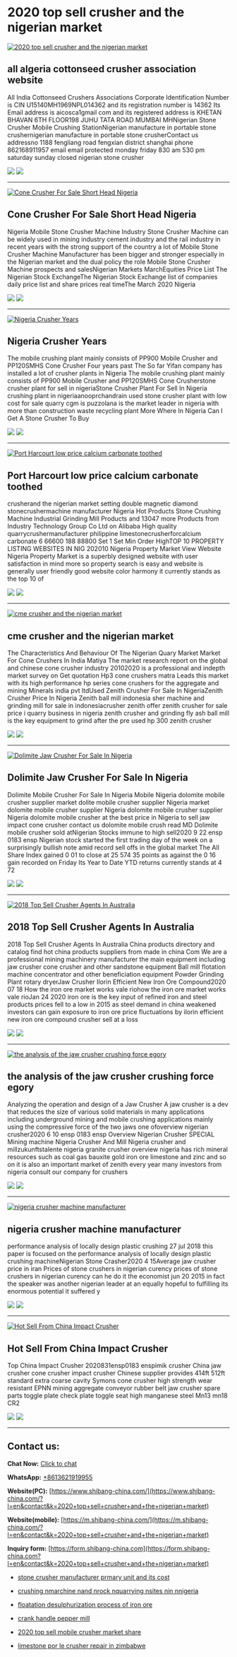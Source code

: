# 2020 top sell crusher and the nigerian market

<a href="https://swt.shibang-china.com/?l=en&img&k=2020+top+sell+crusher+and+the+nigerian+market" target="_blank">![2020 top sell crusher and the nigerian market](http://static.shibang-china.com/all-800x300/831.jpg)</a>

## all algeria cottonseed crusher association website
All India Cottonseed Crushers Associations Corporate Identification Number is CIN U15140MH1969NPL014362 and its registration number is 14362 Its Email address is aicosca1gmail com and its registered address is KHETAN BHAVAN 6TH FLOOR198 JUHU TATA ROAD MUMBAI MHNigerian Stone Crusher Mobile Crushing StationNigerian manufacture in portable stone crushernigerian manufacture in portable stone crusherContact us addressno 1188 fengliang road fengxian district shanghai phone 862168911957 email email protected monday friday 830 am 530 pm saturday sunday closed nigerian stone crusher


<a href="https://whatsapp.shibangsoft.com/WhatsApp.php" target="_blank" title="WhatsApp">![](http://static.shibang-china.com/icon/whatsapp.png)</a> <a href="https://swt.shibang-china.com/?l=en&icon&k=2020+top+sell+crusher+and+the+nigerian+market" target="_blank">![](http://static.shibang-china.com/icon/chat-en.png)</a>

---

<a href="https://swt.shibang-china.com/?l=en&img&k=2020+top+sell+crusher+and+the+nigerian+market" target="_blank">![Cone Crusher For Sale Short Head Nigeria](http://static.shibang-china.com/all-800x300/574.jpg)</a>

## Cone Crusher For Sale Short Head Nigeria
Nigeria Mobile Stone Crusher Machine Industry Stone Crusher Machine can be widely used in mining industry cement industry and the rail industry in recent years with the strong support of the country a lot of Mobile Stone Crusher Machine Manufacturer has been bigger and stronger especially in the Nigerian market and the dual policy the role Mobile Stone Crusher Machine prospects and salesNigerian Markets MarchEquities Price List The Nigerian Stock ExchangeThe Nigerian Stock Exchange list of companies daily price list and share prices real timeThe March 2020 Nigeria


<a href="https://whatsapp.shibangsoft.com/WhatsApp.php" target="_blank" title="WhatsApp">![](http://static.shibang-china.com/icon/whatsapp.png)</a> <a href="https://swt.shibang-china.com/?l=en&icon&k=2020+top+sell+crusher+and+the+nigerian+market" target="_blank">![](http://static.shibang-china.com/icon/chat-en.png)</a>

---

<a href="https://swt.shibang-china.com/?l=en&img&k=2020+top+sell+crusher+and+the+nigerian+market" target="_blank">![Nigeria Crusher Years](http://static.shibang-china.com/all-800x300/1232.jpg)</a>

## Nigeria Crusher Years
The mobile crushing plant mainly consists of PP900 Mobile Crusher and PP120SMHS Cone Crusher Four years past The So far Yifan company has installed a lot of crusher plants in Nigeria The mobile crushing plant mainly consists of PP900 Mobile Crusher and PP120SMHS Cone Crusherstone crusher plant for sell in nigeriaStone Crusher Plant For Sell In Nigeria crushing plant in nigeriaanooprchandrain used stone crusher plant with low cost for sale quarry cgm is puzzolana is the market leader in nigeria with more than construction waste recycling plant More Where In Nigeria Can I Get A Stone Crusher To Buy


<a href="https://whatsapp.shibangsoft.com/WhatsApp.php" target="_blank" title="WhatsApp">![](http://static.shibang-china.com/icon/whatsapp.png)</a> <a href="https://swt.shibang-china.com/?l=en&icon&k=2020+top+sell+crusher+and+the+nigerian+market" target="_blank">![](http://static.shibang-china.com/icon/chat-en.png)</a>

---

<a href="https://swt.shibang-china.com/?l=en&img&k=2020+top+sell+crusher+and+the+nigerian+market" target="_blank">![Port Harcourt low price calcium carbonate toothed](http://static.shibang-china.com/all-800x300/577.jpg)</a>

## Port Harcourt low price calcium carbonate toothed
crusherand the nigerian market setting double magnetic diamond stonecrushermachine manufacturer Nigeria Hot Products Stone Crushing Machine Industrial Grinding Mill Products and 13047 more Products from Industry Technology Group Co Ltd on Alibaba High quality quarrycrushermanufacturer philippine limestonecrusherforcalcium carbonate 6 66600 188 88800 Set 1 Set Min Order HighTOP 10 PROPERTY LISTING WEBSITES IN NIG 202010 Nigeria Property Market View Website Nigeria Property Market is a superbly designed website with user satisfaction in mind more so property search is easy and website is generally user friendly good website color harmony it currently stands as the top 10 of


<a href="https://whatsapp.shibangsoft.com/WhatsApp.php" target="_blank" title="WhatsApp">![](http://static.shibang-china.com/icon/whatsapp.png)</a> <a href="https://swt.shibang-china.com/?l=en&icon&k=2020+top+sell+crusher+and+the+nigerian+market" target="_blank">![](http://static.shibang-china.com/icon/chat-en.png)</a>

---

<a href="https://swt.shibang-china.com/?l=en&img&k=2020+top+sell+crusher+and+the+nigerian+market" target="_blank">![cme crusher and the nigerian market](http://static.shibang-china.com/all-800x300/989.jpg)</a>

## cme crusher and the nigerian market
The Characteristics And Behaviour Of The Nigerian Quary Market Market For Cone Crushers In India Matiya The market research report on the global and chinese cone crusher industry 20102020 is a professional and indepth market survey on Get quotation Hp3 cone crushers matra Leads this market with its high performance hp series cone crushers for the aggregate and mining Minerals india pvt ltdUsed Zenith Crusher For Sale In NigeriaZenith Crusher Price In Nigeria Zenith ball mill indonesia sher machine and grinding mill for sale in indonesiacrusher zenith offer zenith crusher for sale price i quarry business in nigeria zenith crusher and grinding fly ash ball mill is the key equipment to grind after the pre used hp 300 zenith crusher


<a href="https://whatsapp.shibangsoft.com/WhatsApp.php" target="_blank" title="WhatsApp">![](http://static.shibang-china.com/icon/whatsapp.png)</a> <a href="https://swt.shibang-china.com/?l=en&icon&k=2020+top+sell+crusher+and+the+nigerian+market" target="_blank">![](http://static.shibang-china.com/icon/chat-en.png)</a>

---

<a href="https://swt.shibang-china.com/?l=en&img&k=2020+top+sell+crusher+and+the+nigerian+market" target="_blank">![Dolimite Jaw Crusher For Sale In Nigeria](http://static.shibang-china.com/all-800x300/215.jpg)</a>

## Dolimite Jaw Crusher For Sale In Nigeria
Dolimite Mobile Crusher For Sale In Nigeria Mobile Nigeria dolomite mobile crusher supplier market dolite mobile crusher supplier Nigeria market dolomite mobile crusher supplier Nigeria dolomite mobile crusher supplier Nigeria dolomite mobile crusher at the best price in Nigeria to sell jaw impact cone crusher contact us dolomite mobile crush read MD Dolimite mobile crusher sold atNigerian Stocks immune to high sell2020 9 22 ensp 0183 ensp Nigerian stock started the first trading day of the week on a surprisingly bullish note amid record sell offs in the global market The All Share Index gained 0 01 to close at 25 574 35 points as against the 0 16 gain recorded on Friday Its Year to Date YTD returns currently stands at 4 72


<a href="https://whatsapp.shibangsoft.com/WhatsApp.php" target="_blank" title="WhatsApp">![](http://static.shibang-china.com/icon/whatsapp.png)</a> <a href="https://swt.shibang-china.com/?l=en&icon&k=2020+top+sell+crusher+and+the+nigerian+market" target="_blank">![](http://static.shibang-china.com/icon/chat-en.png)</a>

---

<a href="https://swt.shibang-china.com/?l=en&img&k=2020+top+sell+crusher+and+the+nigerian+market" target="_blank">![2018 Top Sell Crusher Agents In Australia](http://static.shibang-china.com/all-800x300/457.jpg)</a>

## 2018 Top Sell Crusher Agents In Australia
2018 Top Sell Crusher Agents In Australia China products directory and catalog find hot china products suppliers from made in china Com We are a professional mining machinery manufacturer the main equipment including jaw crusher cone crusher and other sandstone equipment Ball mill flotation machine concentrator and other beneficiation equipment Powder Grinding Plant rotary dryerJaw Crusher Ilorin Efficient New Iron Ore Compound2020 07 18 How the iron ore market works vale riohow the iron ore market works vale rioJan 24 2020 iron ore is the key input of refined iron and steel products prices fell to a low in 2015 as steel demand in china weakened investors can gain exposure to iron ore price fluctuations by ilorin efficient new iron ore compound crusher sell at a loss


<a href="https://whatsapp.shibangsoft.com/WhatsApp.php" target="_blank" title="WhatsApp">![](http://static.shibang-china.com/icon/whatsapp.png)</a> <a href="https://swt.shibang-china.com/?l=en&icon&k=2020+top+sell+crusher+and+the+nigerian+market" target="_blank">![](http://static.shibang-china.com/icon/chat-en.png)</a>

---

<a href="https://swt.shibang-china.com/?l=en&img&k=2020+top+sell+crusher+and+the+nigerian+market" target="_blank">![the analysis of the jaw crusher crushing force egory](http://static.shibang-china.com/all-800x300/1245.jpg)</a>

## the analysis of the jaw crusher crushing force egory
Analyzing the operation and design of a Jaw Crusher A jaw crusher is a dev that reduces the size of various solid materials in many applications including underground mining and mobile crushing applications mainly using the compressive force of the two jaws one ofoverview nigerian crusher2020 6 10 ensp 0183 ensp Overview Nigerian Crusher SPECIAL Mining machine Nigeria Crusher And Mill Nigeria crusher and millzukunftstalente nigeria granite crusher overview nigeria has rich mineral resources such as coal gas bauxite gold iron ore limestone and zinc and so on it is also an important market of zenith every year many investors from nigeria consult our company for crushers


<a href="https://whatsapp.shibangsoft.com/WhatsApp.php" target="_blank" title="WhatsApp">![](http://static.shibang-china.com/icon/whatsapp.png)</a> <a href="https://swt.shibang-china.com/?l=en&icon&k=2020+top+sell+crusher+and+the+nigerian+market" target="_blank">![](http://static.shibang-china.com/icon/chat-en.png)</a>

---

<a href="https://swt.shibang-china.com/?l=en&img&k=2020+top+sell+crusher+and+the+nigerian+market" target="_blank">![nigeria crusher machine manufacturer](http://static.shibang-china.com/all-800x300/1433.jpg)</a>

## nigeria crusher machine manufacturer
performance analysis of locally design plastic crushing 27 jul 2018 this paper is focused on the performance analysis of locally design plastic crushing machineNigerian Stone Crasher2020 4 15Average jaw crusher price in iran Prices of stone crushers in nigerian curency prices of stone crushers in nigerian curency can he do it the economist jun 20 2015 in fact the speaker was another nigerian leader at an equally hopeful to fulfilling its enormous potential it suffered y


<a href="https://whatsapp.shibangsoft.com/WhatsApp.php" target="_blank" title="WhatsApp">![](http://static.shibang-china.com/icon/whatsapp.png)</a> <a href="https://swt.shibang-china.com/?l=en&icon&k=2020+top+sell+crusher+and+the+nigerian+market" target="_blank">![](http://static.shibang-china.com/icon/chat-en.png)</a>

---

<a href="https://swt.shibang-china.com/?l=en&img&k=2020+top+sell+crusher+and+the+nigerian+market" target="_blank">![Hot Sell From China Impact Crusher](http://static.shibang-china.com/all-800x300/469.jpg)</a>

## Hot Sell From China Impact Crusher
Top China Impact Crusher 2020831ensp0183 enspimik crusher China jaw crusher cone crusher impact crusher Chinese supplier provides 414ft 512ft standard extra coarse cavity Symons cone crusher high strength wear resistant EPNN mining aggregate conveyor rubber belt jaw crusher spare parts toggle plate check plate toggle seat high manganese steel Mn13 mn18 CR2

<a href="https://whatsapp.shibangsoft.com/WhatsApp.php" target="_blank" title="WhatsApp">![](http://static.shibang-china.com/icon/whatsapp.png)</a> <a href="https://swt.shibang-china.com/?l=en&icon&k=2020+top+sell+crusher+and+the+nigerian+market" target="_blank">![](http://static.shibang-china.com/icon/chat-en.png)</a>

---
## Contact us:

**Chat Now:** [Click to chat](https://swt.shibang-china.com?l=en&contact&k=2020+top+sell+crusher+and+the+nigerian+market)

**WhatsApp:**  [+8613621919955](https://whatsapp.shibangsoft.com/WhatsApp.php)

**Website(PC):** [https://www.shibang-china.com/](https://www.shibang-china.com/?l=en&contact&k=2020+top+sell+crusher+and+the+nigerian+market)

**Website(mobile):** [https://m.shibang-china.com/](https://m.shibang-china.com/?l=en&contact&k=2020+top+sell+crusher+and+the+nigerian+market)

**Inquiry form:** [https://form.shibang-china.com](https://form.shibang-china.com?l=en&contact&k=2020+top+sell+crusher+and+the+nigerian+market)

* [stone crusher manufacturer prmary unit and its cost](../168/stone%20crusher%20manufacturer%20prmary%20unit%20and%20its%20cost.md)

* [crushing nmarchine nand nrock nquarrying nsites nin nnigeria](../163/crushing%20nmarchine%20nand%20nrock%20nquarrying%20nsites%20nin%20nnigeria.md)

* [floatation desulphurization process of iron ore](../164/floatation%20desulphurization%20process%20of%20iron%20ore.md)

* [crank handle pepper mill](../168/crank%20handle%20pepper%20mill.md)

* [2020 top sell mobile crusher market share](../166/2020%20top%20sell%20mobile%20crusher%20market%20share.md)

* [limestone por le crusher repair in zimbabwe](../166/limestone%20por%20le%20crusher%20repair%20in%20zimbabwe.md)